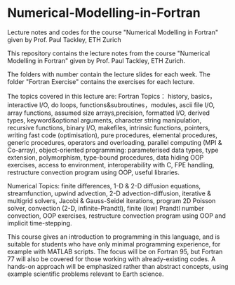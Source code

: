 # Numerical-Modelling-in-Fortran
Lecture notes and codes for the course "Numerical Modelling in Fortran" given by Prof. Paul Tackley, ETH Zurich

This repository contains the lecture notes from the course "Numerical Modelling in Fortran" given by Prof. Paul Tackley, ETH Zurich. 

The folders with number contain the lecture slides for each week. 
The folder "Fortran Exercise" contains the exercises for each lecture. 

The topics covered in this lecture are:
Fortran Topics： history, basics，interactive I/O, do loops, functions&subroutines，modules, ascii file I/O, array functions, assumed size arrays,precision, formatted I/O, derived types, keyword&optional arguments, character string manipulation, recursive functions, binary I/O, makefiles, intrinsic functions, pointers, writing fast code (optimisation), pure procedures, elemental procedures, generic procedures, operators and overloading, parallel computing (MPI & Co-array), object-oriented programming: parameterised data types, type extension, polymorphism, type-bound procedures, data hiding	OOP exercises, access to environment, interoperability with C, FPE handling, restructure convection program using OOP, useful libraries.

Numerical Topics: finite differences, 1-D & 2-D diffusion equations, streamfunction, upwind advection, 2-D advection-diffusion, iterative & multigrid solvers, Jacobi & Gauss-Seidel iterations, program 2D Poisson solver, convection (2-D, infinite-Prandtl), finite (low) Prandtl number convection, OOP exercises, restructure convection program using OOP and implicit time-stepping.

This course gives an introduction to programming in this language, and is suitable for students who have only minimal programming experience, for example with MATLAB scripts. The focus will be on Fortran 95, but Fortran 77 will also be covered for those working with already-existing codes. A hands-on approach will be emphasized rather than abstract concepts, using example scientific problems relevant to Earth science.
